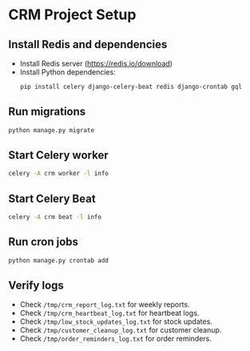 # CRM Project Setup

## Install Redis and dependencies
- Install Redis server (https://redis.io/download)
- Install Python dependencies:
  ```bash
  pip install celery django-celery-beat redis django-crontab gql
  ```

## Run migrations
```bash
python manage.py migrate
```

## Start Celery worker
```bash
celery -A crm worker -l info
```

## Start Celery Beat
```bash
celery -A crm beat -l info
```

## Run cron jobs
```bash
python manage.py crontab add
```

## Verify logs
- Check `/tmp/crm_report_log.txt` for weekly reports.
- Check `/tmp/crm_heartbeat_log.txt` for heartbeat logs.
- Check `/tmp/low_stock_updates_log.txt` for stock updates.
- Check `/tmp/customer_cleanup_log.txt` for customer cleanup.
- Check `/tmp/order_reminders_log.txt` for order reminders.
